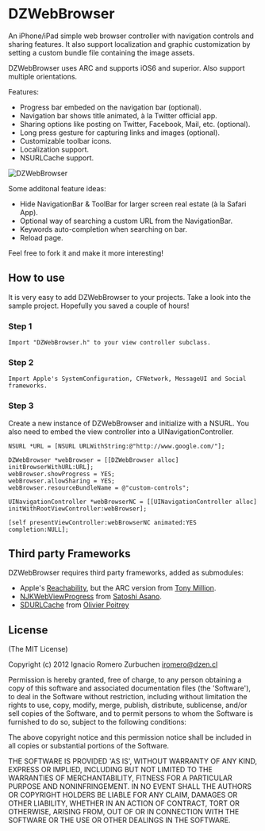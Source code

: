 # DZWebBrowser

An iPhone/iPad simple web browser controller with navigation controls and sharing features.
It also support localization and graphic customization by setting a custom bundle file containing the image assets.

DZWebBrowser uses ARC and supports iOS6 and superior.
Also support multiple orientations.

Features:
* Progress bar embeded on the navigation bar (optional).
* Navigation bar shows title animated, à la Twitter official app.
* Sharing options like posting on Twitter, Facebook, Mail, etc. (optional).
* Long press gesture for capturing links and images (optional).
* Customizable toolbar icons.
* Localization support.
* NSURLCache support.

![DZWebBrowser](https://dl.dropboxusercontent.com/u/2452151/Permalink/DZWebBrowser.png)

Some additonal feature ideas:
- Hide NavigationBar & ToolBar for larger screen real estate (à la Safari App).
- Optional way of searching a custom URL from the NavigationBar.
- Keywords auto-completion when searching on bar.
- Reload page.

Feel free to fork it and make it more interesting!


## How to use
It is very easy to add DZWebBrowser to your projects. Take a look into the sample project.
Hopefully you saved a couple of hours!

### Step 1
```
Import "DZWebBrowser.h" to your view controller subclass.
```

### Step 2
```
Import Apple's SystemConfiguration, CFNetwork, MessageUI and Social frameworks.
```

### Step 3
Create a new instance of DZWebBrowser and initialize with a NSURL.
You also need to embed the view controller into a UINavigationController.
```
NSURL *URL = [NSURL URLWithString:@"http://www.google.com/"];

DZWebBrowser *webBrowser = [[DZWebBrowser alloc] initBrowserWithURL:URL];
webBrowser.showProgress = YES;
webBrowser.allowSharing = YES;
webBrowser.resourceBundleName = @"custom-controls";

UINavigationController *webBrowserNC = [[UINavigationController alloc] initWithRootViewController:webBrowser];

[self presentViewController:webBrowserNC animated:YES completion:NULL];
```

## Third party Frameworks

DZWebBrowser requires third party frameworks, added as submodules:
- Apple's [Reachability](https://github.com/tonymillion/Reachability), but the ARC version from [Tony Million](https://github.com/tonymillionn).
- [NJKWebViewProgress](https://github.com/ninjinkun/NJKWebViewProgress) from [Satoshi Asano](https://github.com/ninjinkun).
- [SDURLCache](https://github.com/rs/SDURLCache) from [Olivier Poitrey](https://github.com/rs)

## License
(The MIT License)

Copyright (c) 2012 Ignacio Romero Zurbuchen <iromero@dzen.cl>

Permission is hereby granted, free of charge, to any person obtaining a copy of this software and associated documentation files (the 'Software'), to deal in the Software without restriction, including without limitation the rights to use, copy, modify, merge, publish, distribute, sublicense, and/or sell copies of the Software, and to permit persons to whom the Software is furnished to do so, subject to the following conditions:

The above copyright notice and this permission notice shall be included in all copies or substantial portions of the Software.

THE SOFTWARE IS PROVIDED 'AS IS', WITHOUT WARRANTY OF ANY KIND, EXPRESS OR IMPLIED, INCLUDING BUT NOT LIMITED TO THE WARRANTIES OF MERCHANTABILITY, FITNESS FOR A PARTICULAR PURPOSE AND NONINFRINGEMENT. IN NO EVENT SHALL THE AUTHORS OR COPYRIGHT HOLDERS BE LIABLE FOR ANY CLAIM, DAMAGES OR OTHER LIABILITY, WHETHER IN AN ACTION OF CONTRACT, TORT OR OTHERWISE, ARISING FROM, OUT OF OR IN CONNECTION WITH THE SOFTWARE OR THE USE OR OTHER DEALINGS IN THE SOFTWARE.
